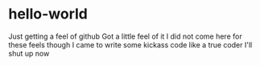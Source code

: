 # hello-world
Just getting a feel of github
Got a little feel of it 
I did not come here for these feels though
I came to write some kickass code like a true coder
I'll shut up now
